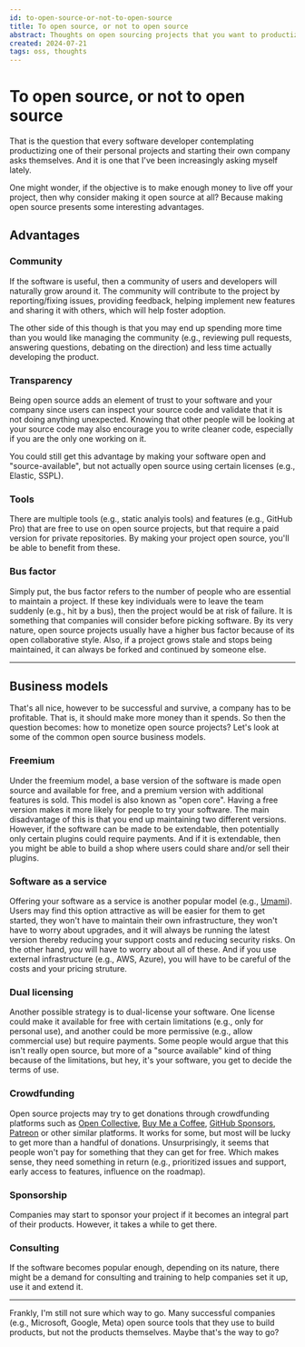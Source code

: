 ```yaml
---
id: to-open-source-or-not-to-open-source
title: To open source, or not to open source
abstract: Thoughts on open sourcing projects that you want to productize.
created: 2024-07-21
tags: oss, thoughts
---
```


# To open source, or not to open source
That is the question that every software developer contemplating productizing one of their personal projects and starting their own company asks themselves. And it is one that I've been increasingly asking myself lately.

One might wonder, if the objective is to make enough money to live off your project, then why consider making it open source at all? Because making open source presents some interesting advantages.

## Advantages
### Community
If the software is useful, then a community of users and developers will naturally grow around it. The community will contribute to the project by reporting/fixing issues, providing feedback, helping implement new features and sharing it with others, which will help foster adoption.

The other side of this though is that you may end up spending more time than you would like managing the community (e.g., reviewing pull requests, answering questions, debating on the direction) and less time actually developing the product.

### Transparency
Being open source adds an element of trust to your software and your company since users can inspect your source code and validate that it is not doing anything unexpected. Knowing that other people will be looking at your source code may also encourage you to write cleaner code, especially if you are the only one working on it.

You could still get this advantage by making your software open and "source-available", but not actually open source using certain licenses (e.g., Elastic, SSPL).

### Tools
There are multiple tools (e.g., static analyis tools) and features (e.g., GitHub Pro) that are free to use on open source projects, but that require a paid version for private repositories. By making your project open source, you'll be able to benefit from these.

### Bus factor
Simply put, the bus factor refers to the number of people who are essential to maintain a project. If these key individuals were to leave the team suddenly (e.g., hit by a bus), then the project would be at risk of failure. It is something that companies will consider before picking software. By its very nature, open source projects usually have a higher bus factor because of its open collaborative style. Also, if a project grows stale and stops being maintained, it can always be forked and continued by someone else.

---

## Business models
That's all nice, however to be successful and survive, a company has to be profitable. That is, it should make more money than it spends. So then the question becomes: how to monetize open source projects? Let's look at some of the common open source business models.

### Freemium
Under the freemium model, a base version of the software is made open source and available for free, and a premium version with additional features is sold. This model is also known as "open core". Having a free version makes it more likely for people to try your software. The main disadvantage of this is that you end up maintaining two different versions. However, if the software can be made to be extendable, then potentially only certain plugins could require payments. And if it is extendable, then you might be able to build a shop where users could share and/or sell their plugins.

### Software as a service
Offering your software as a service is another popular model (e.g., [Umami](https://umami.is/)). Users may find this option attractive as will be easier for them to get started, they won't have to maintain their own infrastructure, they won't have to worry about upgrades, and it will always be running the latest version thereby reducing your support costs and reducing security risks. On the other hand, *you* will have to worry about all of these. And if you use external infrastructure (e.g., AWS, Azure), you will have to be careful of the costs and your pricing struture.

### Dual licensing
Another possible strategy is to dual-license your software. One license could make it available for free with certain limitations (e.g., only for personal use), and another could be more permissive (e.g., allow commercial use) but require payments. Some people would argue that this isn't really open source, but more of a "source available" kind of thing because of the limitations, but hey, it's your software, you get to decide the terms of use.

### Crowdfunding
Open source projects may try to get donations through crowdfunding platforms such as [Open Collective](https://opencollective.com/), [Buy Me a Coffee](https://buymeacoffee.com/), [GitHub Sponsors](https://github.com/sponsors), [Patreon](https://www.patreon.com/) or other similar platforms. It works for some, but most will be lucky to get more than a handful of donations. Unsurprisingly, it seems that people won't pay for something that they can get for free. Which makes sense, they need something in return (e.g., prioritized issues and support, early access to features, influence on the roadmap).

### Sponsorship
Companies may start to sponsor your project if it becomes an integral part of their products. However, it takes a while to get there.

### Consulting
If the software becomes popular enough, depending on its nature, there might be a demand for consulting and training to help companies set it up, use it and extend it.

<!--
-## Licenses
Depending on the business model being used
-->

---

Frankly, I'm still not sure which way to go. Many successful companies (e.g., Microsoft, Google, Meta) open source tools that they use to build products, but not the products themselves. Maybe that's the way to go?